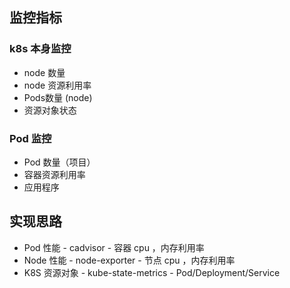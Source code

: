 ## 监控指标
### k8s 本身监控
- node 数量
- node 资源利用率
- Pods数量 (node)
- 资源对象状态

### Pod 监控
- Pod 数量（项目）
- 容器资源利用率
- 应用程序

## 实现思路

- Pod 性能 - cadvisor - 容器 cpu ，内存利用率
- Node 性能 - node-exporter - 节点 cpu ，内存利用率
- K8S 资源对象 - kube-state-metrics - Pod/Deployment/Service

